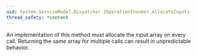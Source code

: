 ```yaml
---
uid: System.ServiceModel.Dispatcher.IOperationInvoker.AllocateInputs
thread_safety: *content
---
```


An implementation of this method must allocate the input array on every call. Returning the same array for multiple calls can result in unpredictable behavior.


